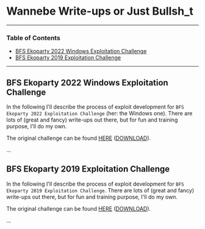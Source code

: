 # Wannebe Write-ups or Just Bullsh_t

---

### Table of Contents
- [BFS Ekoparty 2022 Windows Exploitation Challenge](#bfs-ekoparty-2022-windows-exploitation-challenge)
- [BFS Ekoparty 2019 Exploitation Challenge](#bfs-ekoparty-2019-exploitation-challenge)

---


## BFS Ekoparty 2022 Windows Exploitation Challenge
In the following I'll describe the process of exploit development for `BFS Ekoparty 2022 Exploitation Challenge` (her: the Windows one). There are lots of (great and fancy) write-ups out there, but for fun and training purpose, I'll do my own.

The original challenge can be found [HERE](https://labs.bluefrostsecurity.de/blog.html/2022/10/25/bfs-ekoparty-2022-exploitation-challenges/) ([DOWNLOAD](https://static.bluefrostsecurity.de/files/lab/bfs-eko2022.zip)).

...


## BFS Ekoparty 2019 Exploitation Challenge
In the following I'll describe the process of exploit development for `BFS Ekoparty 2019 Exploitation Challenge`. There are lots of (great and fancy) write-ups out there, but for fun and training purpose, I'll do my own.

The original challenge can be found [HERE](https://labs.bluefrostsecurity.de/blog/2019/09/07/bfs-ekoparty-2019-exploitation-challenge/) ([DOWNLOAD](https://static.bluefrostsecurity.de/files/lab/Eko2019_challenge.zip)).

...
